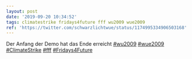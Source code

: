 ```yaml
---
layout: post
date: '2019-09-20 10:34:52'
tags: climatestrike fridays4future fff wu2009 wue2009
ref: 'https://twitter.com/schwarzlichtwue/status/1174995334906503168'
---
```

Der Anfang der Demo hat das Ende erreicht [#wu2009](/t/wu2009) [#wue2009](/t/wue2009) [#ClimateStrike](/t/climatestrike) [#fff](/t/fff) [#Fridays4Future](/t/fridays4future)